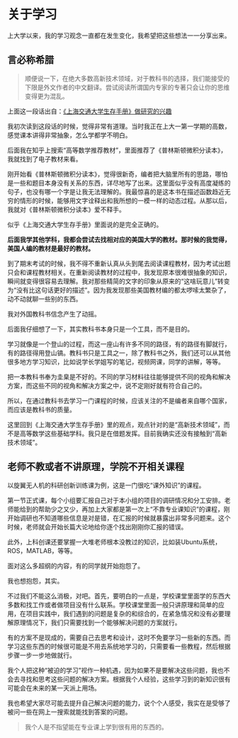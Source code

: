# 关于学习

上大学以来，我的学习观念一直都在发生变化，我希望把这些想法一一分享出来。

## 言必称希腊
> 顺便说一下，在绝大多数高新技术领域，对于教科书的选择，我们能接受的下限是外文作者的中文翻译。尝试阅读所谓国内专家的专著只会让你的思维变得更为混乱。

上面这一段话出自：[《上海交通大学生存手册》做研究的兴趣](https://zengyincen.github.io/SurviveSJTUManual/li-zhi-pian/zuo-yan-jiu-de-xing-qu.html)

我初次读到这段话的时候，觉得非常有道理。当时我正在上大一第一学期的高数，感觉课本讲得非常抽象，怎么学都学不明白。

后面我在知乎上搜索“高等数学推荐教材”，里面推荐了《普林斯顿微积分读本》，我就找到了电子教材来看。

刚开始看《普林斯顿微积分读本》，觉得很新奇，编者把大脑里所有的思路，哪怕是一些和题目本身没有关系的东西，详尽地写了出来。这里面似乎没有高度凝练的句子，也没有哪一个字是让我无法理解的。我最惊喜的是这本书在描述函数趋近无穷的情形的时候，能够用文字诠释出和我所想的一模一样的动态过程。从那以后，我就对《普林斯顿微积分读本》爱不释手。

似乎《上海交通大学生存手册》里面说的是完全正确的。

**后面我学其他学科，我都会尝试去找相对应的美国大学的教材。那时候的我觉得，美国人编的教材是最好的教材。**

到了期末考试的时候，我不得不重新认真从头到尾去阅读课程教材，因为考试出题只会和课程教材相关。在重新阅读教材的过程中，我发现原本很难很抽象的知识，瞬间就变得很容易去理解。我对那些精简的文字的印象从原来的“这啥玩意儿”转变为“没有比这句话更好的描述”。因为我发现那些美国教材编的都太啰嗦太繁杂了，动不动就聊一些别的东西。

我对外国教科书信念产生了动摇。

后面我仔细想了一下，其实教科书本身只是一个工具，而不是目的。

学习就像是一个登山的过程，而这一座山有许多不同的路径，有的路径有脚就行，有的路径得用登山镐。教科书只是工具之一，除了教科书之外，我们还可以从其他很多地方学习知识，比如说学长学姐写的笔记，视频网课，同学的讲解，等等。

把一本教科书奉为圭臬是不好的。不同的学习材料往往能够提供不同的视角和解决方案，而这些不同的视角和解决方案之中，说不定刚好就有符合自己的。

所以，在通过教科书去学习一门课程的时候，应该关注的不是编者来自哪个国家，而应该是教科书的质量。

这里回到《上海交通大学生存手册》里的观点，观点针对的是“高新技术领域”，而不是高等数学这些基础学科。我只是在借题发挥。目前我确实还没有接触到“高新技术领域”。<br>

## 老师不教或者不讲原理，学院不开相关课程
以旋翼无人机的科研创新训练课为例，这是一门很吃“课外知识”的课程。

第一节正式课，每个小组要汇报自己对于本小组的项目的调研情况和分工安排。老师能给到的帮助少之又少，再加上大家都是第一次上“不靠专业课知识”的课程，刚开始调研也不知道哪些信息是对是错，在汇报的时候就暴露出非常多问题来。这个时候，老师就会开始长篇大论地给你逐个找出刚刚你汇报的错误。

此外，上科创课还要掌握一大堆老师根本没教过的知识，比如装Ubuntu系统，ROS，MATLAB，等等。

面对这么多超纲的内容，有的同学就开始抱怨了。

我也想抱怨，其实。

不过我们不能这么消极，对吧。首先，要明白的一点是，学校课堂里面学的东西大多数和找工作或者做项目没有什么联系。学校课堂里面一般只讲原理和简单的应用，在项目实践中，我们遇到的问题是复杂的和综合的，在紧急情况和没有必要理解原理情况下，我们只需要找到一个能够解决问题的方案就行。

有的方案不是现成的，需要自己去思考和设计，这时不免要学习一些新的东西。而学习这些东西的时候很可能是不用去系统地学习的，只需要看一些教程，然后根据步骤一步一步地做就行。

我个人把这种“被迫的学习”视作一种机遇，因为如果不是要解决这些问题，我也不会去寻找和思考这些问题的解决方案。根据我个人经验，这些学习到的新知识很有可能会在未来的某一天派上用场。

我也希望大家尽可能去提升自己解决问题的能力，说个个人感受，我实在是受够了被问一些在网上一搜索就能找到答案的问题。

> 我个人是不指望能在专业课上学到很有用的东西的。